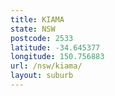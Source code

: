 ```yaml
---
title: KIAMA
state: NSW
postcode: 2533
latitude: -34.645377
longitude: 150.756883
url: /nsw/kiama/
layout: suburb
---
```

